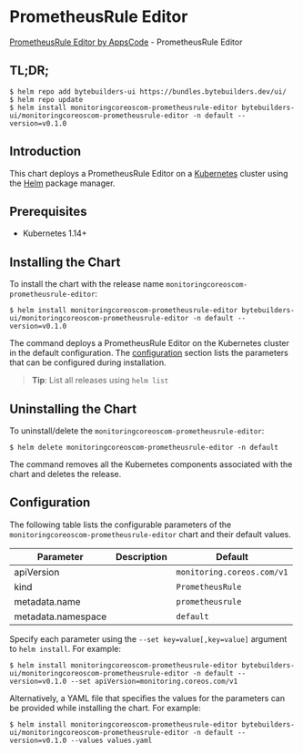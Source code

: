 # PrometheusRule Editor

[PrometheusRule Editor by AppsCode](https://byte.builders) - PrometheusRule Editor

## TL;DR;

```console
$ helm repo add bytebuilders-ui https://bundles.bytebuilders.dev/ui/
$ helm repo update
$ helm install monitoringcoreoscom-prometheusrule-editor bytebuilders-ui/monitoringcoreoscom-prometheusrule-editor -n default --version=v0.1.0
```

## Introduction

This chart deploys a PrometheusRule Editor on a [Kubernetes](http://kubernetes.io) cluster using the [Helm](https://helm.sh) package manager.

## Prerequisites

- Kubernetes 1.14+

## Installing the Chart

To install the chart with the release name `monitoringcoreoscom-prometheusrule-editor`:

```console
$ helm install monitoringcoreoscom-prometheusrule-editor bytebuilders-ui/monitoringcoreoscom-prometheusrule-editor -n default --version=v0.1.0
```

The command deploys a PrometheusRule Editor on the Kubernetes cluster in the default configuration. The [configuration](#configuration) section lists the parameters that can be configured during installation.

> **Tip**: List all releases using `helm list`

## Uninstalling the Chart

To uninstall/delete the `monitoringcoreoscom-prometheusrule-editor`:

```console
$ helm delete monitoringcoreoscom-prometheusrule-editor -n default
```

The command removes all the Kubernetes components associated with the chart and deletes the release.

## Configuration

The following table lists the configurable parameters of the `monitoringcoreoscom-prometheusrule-editor` chart and their default values.

|     Parameter      | Description |          Default           |
|--------------------|-------------|----------------------------|
| apiVersion         |             | `monitoring.coreos.com/v1` |
| kind               |             | `PrometheusRule`           |
| metadata.name      |             | `prometheusrule`           |
| metadata.namespace |             | `default`                  |


Specify each parameter using the `--set key=value[,key=value]` argument to `helm install`. For example:

```console
$ helm install monitoringcoreoscom-prometheusrule-editor bytebuilders-ui/monitoringcoreoscom-prometheusrule-editor -n default --version=v0.1.0 --set apiVersion=monitoring.coreos.com/v1
```

Alternatively, a YAML file that specifies the values for the parameters can be provided while
installing the chart. For example:

```console
$ helm install monitoringcoreoscom-prometheusrule-editor bytebuilders-ui/monitoringcoreoscom-prometheusrule-editor -n default --version=v0.1.0 --values values.yaml
```

